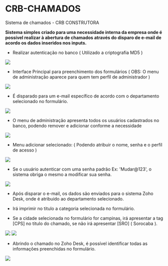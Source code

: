 # CRB-CHAMADOS
Sistema de chamados - CRB CONSTRUTORA

<a><b>Sistema simples criado para uma necessidade interna da empresa onde é possível realizar à abertura de chamados através do disparo de e-mail de acordo os dados inseridos nos inputs.</b></a>

* <p>Realizar autenticação no banco ( Utilizado a criptografia MD5 )</p>
<a><img src="https://uploaddeimagens.com.br/images/003/612/503/original/login.png?1641239423"></a>
* <p>Interface Principal para preenchimento dos formulários ( OBS: O menu de administração aparece para quem tem perfíl de administrador )</p>
<a><img src="https://uploaddeimagens.com.br/images/003/612/506/original/index-adm.png?1641239571"></a>
* <p>É disparado para um e-mail específico de acordo com o departamento selecionado no formulário.</p>
<a><img src="https://uploaddeimagens.com.br/images/003/612/502/original/departamento.png?1641239327"></a>
* <p>O menu de administração apresenta todos os usuários cadastrados no banco, podendo remover e adicionar conforme a necessidade</p>
<a><img src="https://uploaddeimagens.com.br/images/003/612/510/original/usuarios-adm.png?1641239875"></a>
* <p>Menu adicionar selecionado: ( Podendo atribuir o nome, senha e o perfíl de acesso )</p>
<a><img src="https://uploaddeimagens.com.br/images/003/612/517/original/add-user.png?1641240079"></a>
* <p>Se o usuário autenticar com uma senha padrão Ex: 'Mudar@123', o sistema obriga o mesmo a modificar sua senha.</p>
<a><img src="https://uploaddeimagens.com.br/images/003/612/524/original/senha-padrao.png?1641240235"></a>
* <p>Após disparar o e-mail, os dados são enviados para o sistema Zoho Desk, onde é atribuido ao departamento selecionado.</p>
* <p>Irá imprimir no titulo a categoria selecionada no formulário.</p>
* <p>Se a cidade selecionada no formulário for campinas, irá apresentar a tag [CPS] no titulo do chamado, se não irá apresentar [SRO] ( Sorocaba ).</p>
<a><img src="https://uploaddeimagens.com.br/images/003/612/543/original/cidade.png?1641240552"></a>
<a><img src="https://uploaddeimagens.com.br/images/003/612/531/original/zoho_principal.png?1641240359"></a>
* <p>Abrindo o chamado no Zoho Desk, é possível identificar todas as informações preenchidas no formulário.</p>
<a><img src="https://uploaddeimagens.com.br/images/003/612/553/original/zoho_email.png?1641240705"></a>





